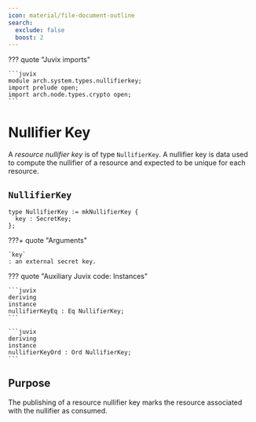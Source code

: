 ```yaml
---
icon: material/file-document-outline
search:
  exclude: false
  boost: 2
---
```


??? quote "Juvix imports"

    ```juvix
    module arch.system.types.nullifierkey;
    import prelude open;
    import arch.node.types.crypto open;
    ```

# Nullifier Key

A *resource nullifier key* is of type `NullifierKey`. A nullifier key is data
used to compute the nullifier of a resource and expected to be unique for each
resource.

## `NullifierKey`

```juvix
type NullifierKey := mkNullifierKey {
  key : SecretKey;
};
```

???+ quote "Arguments"

    `key`
    : an external secret key.


??? quote "Auxiliary Juvix code: Instances"

    ```juvix
    deriving
    instance
    nullifierKeyEq : Eq NullifierKey;
    ```

    ```juvix
    deriving
    instance
    nullifierKeyOrd : Ord NullifierKey;
    ```

## Purpose

The publishing of a resource nullifier key marks the resource associated with
the nullifier as consumed.
